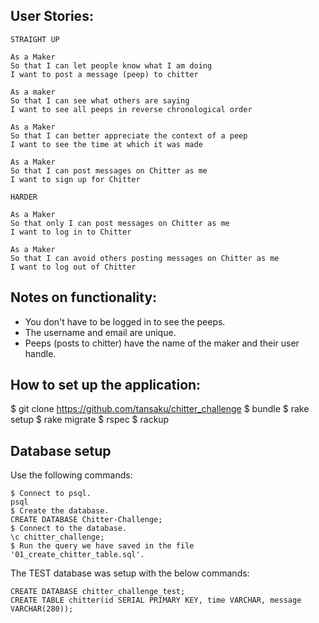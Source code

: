 User Stories:
-------

```
STRAIGHT UP

As a Maker
So that I can let people know what I am doing  
I want to post a message (peep) to chitter

As a maker
So that I can see what others are saying  
I want to see all peeps in reverse chronological order

As a Maker
So that I can better appreciate the context of a peep
I want to see the time at which it was made

As a Maker
So that I can post messages on Chitter as me
I want to sign up for Chitter

HARDER

As a Maker
So that only I can post messages on Chitter as me
I want to log in to Chitter

As a Maker
So that I can avoid others posting messages on Chitter as me
I want to log out of Chitter
```

Notes on functionality:
------

* You don't have to be logged in to see the peeps.
* The username and email are unique.
* Peeps (posts to chitter) have the name of the maker and their user handle.

How to set up the application:
------

$ git clone https://github.com/tansaku/chitter_challenge
$ bundle
$ rake setup
$ rake migrate
$ rspec
$ rackup


Database setup 
------

Use the following commands:
```
$ Connect to psql.
psql
$ Create the database.
CREATE DATABASE Chitter-Challenge;
$ Connect to the database.
\c chitter_challenge;
$ Run the query we have saved in the file '01_create_chitter_table.sql'.
```

The TEST database was setup with the below commands:
```
CREATE DATABASE chitter_challenge_test;
CREATE TABLE chitter(id SERIAL PRIMARY KEY, time VARCHAR, message VARCHAR(280)); 
```
